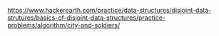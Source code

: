 https://www.hackerearth.com/practice/data-structures/disjoint-data-strutures/basics-of-disjoint-data-structures/practice-problems/algorithm/city-and-soldiers/

